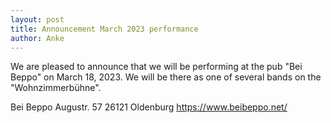```yaml
---
layout: post
title: Announcement March 2023 performance
author: Anke
---
```


We are pleased to announce that we will be performing at the pub "Bei Beppo" on March 18, 2023. We will be there as one of several bands on the "Wohnzimmerbühne".

Bei Beppo
Augustr. 57
26121 Oldenburg
<https://www.beibeppo.net/>
